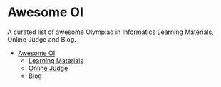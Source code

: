 # Awesome OI

A curated list of awesome Olympiad in Informatics Learning Materials, Online Judge and Blog.

- [Awesome OI](#awesome-oi)
  - [Learning Materials](#learning-materials)
  - [Online Judge](#online-judge)
  - [Blog](#blog)
  
